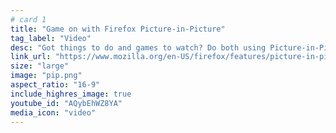 ```yaml
---
# card 1
title: "Game on with Firefox Picture-in-Picture"
tag_label: "Video"
desc: "Got things to do and games to watch? Do both using Picture-in-Picture in Firefox. "
link_url: "https://www.mozilla.org/en-US/firefox/features/picture-in-picture/"
size: "large"
image: "pip.png"
aspect_ratio: "16-9"
include_highres_image: true
youtube_id: "AQybEhWZ8YA"
media_icon: "video"
---
```

